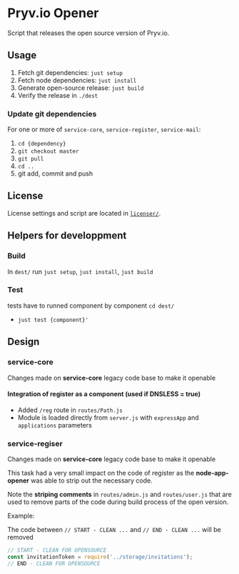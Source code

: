 # Pryv.io Opener

Script that releases the open source version of Pryv.io.


## Usage

1. Fetch git dependencies: `just setup`
2. Fetch node dependencies: `just install`
3. Generate open-source release: `just build`
4. Verify the release in `./dest`

### Update git dependencies

For one or more of `service-core`, `service-register`, `service-mail`:

1. `cd {dependency}`
2. `git checkout master`
3. `git pull`
4. `cd ..`
5. git add, commit and push


## License

License settings and script are located in [`licenser/`](licenser/).


## Helpers for developpment

### Build
 In `dest/` run `just setup`, `just install`, `just build`

### Test
tests have to runned component by component
`cd dest/`
  - `just test {component}'`


## Design

### service-core

Changes made on **service-core** legacy code base to make it openable

#### Integration of register as a component (used if DNSLESS = true)

- Added `/reg` route in `routes/Path.js`
- Module is loaded directly from `server.js` with `expressApp` and `applications` parameters

### service-regiser

Changes made on **service-core** legacy code base to make it openable

This task had a very small impact on the code of register as the **node-app-opener** was able to strip out the necessary code.

Note the **striping comments** in `routes/admin.js` and `routes/user.js` that are used to remove parts of the code during build process of the open version.

Example:

The code between `// START - CLEAN ...` and `// END - CLEAN ...` will be removed

```javascript
// START - CLEAN FOR OPENSOURCE
const invitationToken = require('../storage/invitations');
// END - CLEAN FOR OPENSOURCE
```
